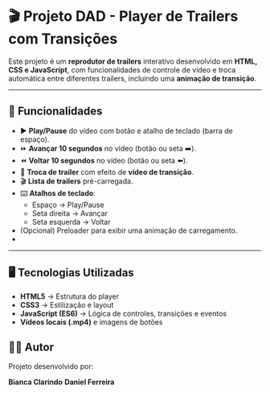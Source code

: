 # 🎬 Projeto DAD - Player de Trailers com Transições

Este projeto é um **reprodutor de trailers** interativo desenvolvido em **HTML, CSS e JavaScript**, com funcionalidades de controle de vídeo e troca automática entre diferentes trailers, incluindo uma **animação de transição**.

---

## 🚀 Funcionalidades

- ▶️ **Play/Pause** do vídeo com botão e atalho de teclado (barra de espaço).
- ⏩ **Avançar 10 segundos** no vídeo (botão ou seta ➡️).
- ⏪ **Voltar 10 segundos** no vídeo (botão ou seta ⬅️).
- 🔄 **Troca de trailer** com efeito de **vídeo de transição**.
- 🎬 **Lista de trailers** pré-carregada.
- ⌨️ **Atalhos de teclado**:
  - Espaço → Play/Pause
  - Seta direita → Avançar
  - Seta esquerda → Voltar
- (Opcional) Preloader para exibir uma animação de carregamento.
- 
---

## 🖥️ Tecnologias Utilizadas

- **HTML5** → Estrutura do player
- **CSS3** → Estilização e layout
- **JavaScript (ES6)** → Lógica de controles, transições e eventos
- **Vídeos locais (.mp4)** e imagens de botões

## 👨‍💻 Autor

Projeto desenvolvido por:

**Bianca Clarindo**
**Daniel Ferreira**
